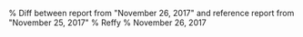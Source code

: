 % Diff between report from "November 26, 2017" and reference report from "November 25, 2017"
% Reffy
% November 26, 2017

